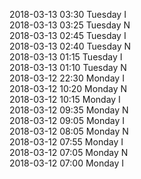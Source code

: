2018-03-13 03:30 Tuesday  I  
2018-03-13 03:25 Tuesday  N  
2018-03-13 02:45 Tuesday  I  
2018-03-13 02:40 Tuesday  N  
2018-03-13 01:15 Tuesday  I  
2018-03-13 01:10 Tuesday  N  
2018-03-12 22:30 Monday  I  
2018-03-12 10:20 Monday  N  
2018-03-12 10:15 Monday  I  
2018-03-12 09:35 Monday  N  
2018-03-12 09:05 Monday  I  
2018-03-12 08:05 Monday  N  
2018-03-12 07:55 Monday  I  
2018-03-12 07:05 Monday  N  
2018-03-12 07:00 Monday  I  

